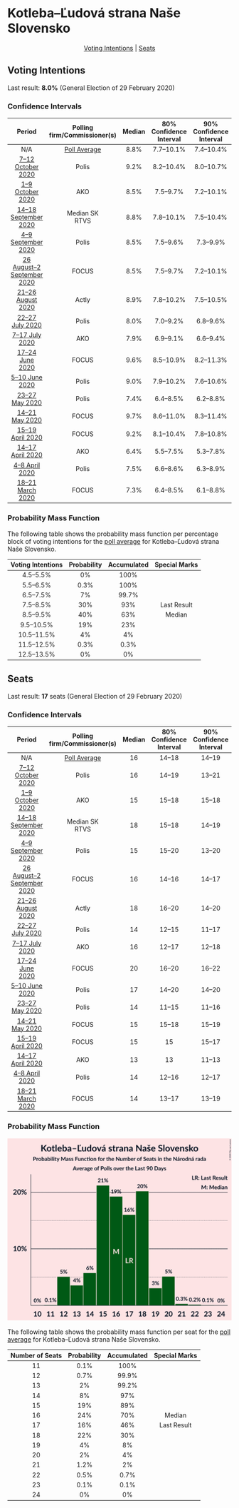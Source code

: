 # Kotleba–Ľudová strana Naše Slovensko

<p align="center"><a href="#voting-intentions">Voting Intentions</a> | <a href="#seats">Seats</a></p>

## Voting Intentions

Last result: **8.0%** (General Election of 29 February 2020)

### Confidence Intervals

| Period     | Polling firm/Commissioner(s) | Median | 80% Confidence Interval | 90% Confidence Interval | 95% Confidence Interval | 99% Confidence Interval |
|:----------:|:----------------:|:-----------:|:-----------------------:|:-----------------------:|:-----------------------:|:-----------------------:|
| N/A | [Poll Average](average.html) | 8.8% | 7.7–10.1% | 7.4–10.4% | 7.1–10.7% | 6.7–11.4% |
| [7–12 October 2020](2020-10-12-Polis.html) | Polis | 9.2% | 8.2–10.4% | 8.0–10.7% | 7.7–11.0% | 7.3–11.6% |
| [1–9 October 2020](2020-10-09-AKO.html) | AKO | 8.5% | 7.5–9.7% | 7.2–10.1% | 6.9–10.4% | 6.4–11.0% |
| [14–18 September 2020](2020-09-18-MedianSK.html) | Median SK <br> RTVS | 8.8% | 7.8–10.1% | 7.5–10.4% | 7.2–10.8% | 6.8–11.4% |
| [4–9 September 2020](2020-09-09-Polis.html) | Polis | 8.5% | 7.5–9.6% | 7.3–9.9% | 7.0–10.2% | 6.6–10.7% |
| [26 August–2 September 2020](2020-09-02-FOCUS.html) | FOCUS | 8.5% | 7.5–9.7% | 7.2–10.1% | 7.0–10.4% | 6.5–11.0% |
| [21–26 August 2020](2020-08-26-Actly.html) | Actly | 8.9% | 7.8–10.2% | 7.5–10.5% | 7.3–10.8% | 6.8–11.5% |
| [22–27 July 2020](2020-07-27-Polis.html) | Polis | 8.0% | 7.0–9.2% | 6.8–9.6% | 6.5–9.9% | 6.1–10.5% |
| [7–17 July 2020](2020-07-17-AKO.html) | AKO | 7.9% | 6.9–9.1% | 6.6–9.4% | 6.4–9.7% | 5.9–10.3% |
| [17–24 June 2020](2020-06-24-FOCUS.html) | FOCUS | 9.6% | 8.5–10.9% | 8.2–11.3% | 7.9–11.6% | 7.4–12.2% |
| [5–10 June 2020](2020-06-10-Polis.html) | Polis | 9.0% | 7.9–10.2% | 7.6–10.6% | 7.4–10.9% | 6.9–11.5% |
| [23–27 May 2020](2020-05-27-Polis.html) | Polis | 7.4% | 6.4–8.5% | 6.2–8.8% | 5.9–9.1% | 5.5–9.6% |
| [14–21 May 2020](2020-05-21-FOCUS.html) | FOCUS | 9.7% | 8.6–11.0% | 8.3–11.4% | 8.0–11.7% | 7.5–12.3% |
| [15–19 April 2020](2020-04-19-FOCUS.html) | FOCUS | 9.2% | 8.1–10.4% | 7.8–10.8% | 7.5–11.1% | 7.0–11.7% |
| [14–17 April 2020](2020-04-17-AKO.html) | AKO | 6.4% | 5.5–7.5% | 5.3–7.8% | 5.0–8.1% | 4.6–8.7% |
| [4–8 April 2020](2020-04-08-Polis.html) | Polis | 7.5% | 6.6–8.6% | 6.3–8.9% | 6.1–9.2% | 5.7–9.8% |
| [18–21 March 2020](2020-03-21-FOCUS.html) | FOCUS | 7.3% | 6.4–8.5% | 6.1–8.8% | 5.9–9.1% | 5.5–9.7% |

### Probability Mass Function

The following table shows the probability mass function per percentage block of voting intentions for the [poll average](average.html) for Kotleba–Ľudová strana Naše Slovensko.

| Voting Intentions | Probability | Accumulated | Special Marks |
|:-----------------:|:-----------:|:-----------:|:-------------:|
| 4.5–5.5% | 0% | 100% |  |
| 5.5–6.5% | 0.3% | 100% |  |
| 6.5–7.5% | 7% | 99.7% |  |
| 7.5–8.5% | 30% | 93% | Last Result |
| 8.5–9.5% | 40% | 63% | Median |
| 9.5–10.5% | 19% | 23% |  |
| 10.5–11.5% | 4% | 4% |  |
| 11.5–12.5% | 0.3% | 0.3% |  |
| 12.5–13.5% | 0% | 0% |  |


## Seats

Last result: **17** seats (General Election of 29 February 2020)

### Confidence Intervals

| Period     | Polling firm/Commissioner(s) | Median | 80% Confidence Interval | 90% Confidence Interval | 95% Confidence Interval | 99% Confidence Interval |
|:----------:|:----------------:|:------:|:-----------------------:|:-----------------------:|:-----------------------:|:-----------------------:|
| N/A | [Poll Average](average.html) | 16 | 14–18 | 14–19 | 13–20 | 12–22 |
| [7–12 October 2020](2020-10-12-Polis.html) | Polis | 16 | 14–19 | 13–21 | 12–21 | 12–22 |
| [1–9 October 2020](2020-10-09-AKO.html) | AKO | 15 | 15–18 | 15–18 | 14–18 | 12–20 |
| [14–18 September 2020](2020-09-18-MedianSK.html) | Median SK <br> RTVS | 18 | 15–18 | 14–19 | 14–19 | 13–21 |
| [4–9 September 2020](2020-09-09-Polis.html) | Polis | 15 | 15–20 | 13–20 | 13–20 | 12–20 |
| [26 August–2 September 2020](2020-09-02-FOCUS.html) | FOCUS | 16 | 14–16 | 14–17 | 14–17 | 13–19 |
| [21–26 August 2020](2020-08-26-Actly.html) | Actly | 18 | 16–20 | 14–20 | 14–20 | 13–22 |
| [22–27 July 2020](2020-07-27-Polis.html) | Polis | 14 | 12–15 | 11–17 | 11–17 | 11–20 |
| [7–17 July 2020](2020-07-17-AKO.html) | AKO | 16 | 12–17 | 12–18 | 12–19 | 12–19 |
| [17–24 June 2020](2020-06-24-FOCUS.html) | FOCUS | 20 | 16–20 | 16–22 | 14–23 | 13–24 |
| [5–10 June 2020](2020-06-10-Polis.html) | Polis | 17 | 14–20 | 14–20 | 14–21 | 13–21 |
| [23–27 May 2020](2020-05-27-Polis.html) | Polis | 14 | 11–15 | 11–16 | 11–16 | 10–17 |
| [14–21 May 2020](2020-05-21-FOCUS.html) | FOCUS | 15 | 15–18 | 15–19 | 15–19 | 13–21 |
| [15–19 April 2020](2020-04-19-FOCUS.html) | FOCUS | 15 | 15 | 15–17 | 14–18 | 13–19 |
| [14–17 April 2020](2020-04-17-AKO.html) | AKO | 13 | 13 | 11–13 | 11–13 | 10–14 |
| [4–8 April 2020](2020-04-08-Polis.html) | Polis | 14 | 12–16 | 12–17 | 11–18 | 11–19 |
| [18–21 March 2020](2020-03-21-FOCUS.html) | FOCUS | 14 | 13–17 | 13–19 | 12–19 | 11–21 |

### Probability Mass Function

![Graph with seats probability mass function not yet produced](average-seats-pmf-kotleba–ľudovástrananašeslovensko.png "Seats Probability Mass Function")

The following table shows the probability mass function per seat for the [poll average](average.html) for Kotleba–Ľudová strana Naše Slovensko.

| Number of Seats | Probability | Accumulated | Special Marks |
|:---------------:|:-----------:|:-----------:|:-------------:|
| 11 | 0.1% | 100% |  |
| 12 | 0.7% | 99.9% |  |
| 13 | 2% | 99.2% |  |
| 14 | 8% | 97% |  |
| 15 | 19% | 89% |  |
| 16 | 24% | 70% | Median |
| 17 | 16% | 46% | Last Result |
| 18 | 22% | 30% |  |
| 19 | 4% | 8% |  |
| 20 | 2% | 4% |  |
| 21 | 1.2% | 2% |  |
| 22 | 0.5% | 0.7% |  |
| 23 | 0.1% | 0.1% |  |
| 24 | 0% | 0% |  |


